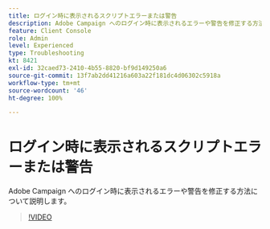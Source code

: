 ```yaml
---
title: ログイン時に表示されるスクリプトエラーまたは警告
description: Adobe Campaign へのログイン時に表示されるエラーや警告を修正する方法について説明します。
feature: Client Console
role: Admin
level: Experienced
type: Troubleshooting
kt: 8421
exl-id: 32caed73-2410-4b55-8820-bf9d149250a6
source-git-commit: 13f7ab2dd41216a603a22f181dc4d06302c5918a
workflow-type: tm+mt
source-wordcount: '46'
ht-degree: 100%

---
```


# ログイン時に表示されるスクリプトエラーまたは警告

Adobe Campaign へのログイン時に表示されるエラーや警告を修正する方法について説明します。

>[!VIDEO](https://video.tv.adobe.com/v/335975?quality=12&learn=on)
